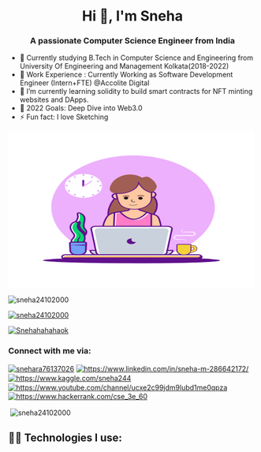 <h1 align="center">Hi 👋, I'm Sneha</h1>
<h3 align="center">A passionate Computer Science Engineer from India</h3>


- 🌱 Currently studying B.Tech in Computer Science and Engineering from University Of Engineering and Management Kolkata(2018-2022) 
- 👯 Work Experience : Currently Working as Software Development Engineer (Intern+FTE) @Accolite Digital   
- 🌱 I’m currently learning solidity to build smart contracts for NFT minting websites and DApps.  
- 🥅 2022 Goals: Deep Dive into Web3.0
- ⚡ Fun fact: I love Sketching 

<img align="center" alt="GIF" src="https://github.com/sneha24102000/sneha24102000/blob/master/68747470733a2f2f75706c696674636f72726563742e636f6d2f77702d636f6e74656e742f75706c6f6164732f323032312f30382f35353533372d6769726c2d6f6e2d636f6d70757465722d776974682d696465612e676966.gif" width="500" height="320"/>


<p align="left"> <img src="https://komarev.com/ghpvc/?username=sneha24102000&label=Profile%20views&color=0e75b6&style=flat" alt="sneha24102000" /> </p>

<p align="left"> <a href="https://github.com/ryo-ma/github-profile-trophy"><img src="https://github-profile-trophy.vercel.app/?username=sneha24102000" alt="sneha24102000" /></a> </p>

<p align="left"> <a href="https://twitter.com/Snehahahahaok" target="blank"><img src="https://img.shields.io/twitter/follow/Snehahahahaok?logo=twitter&style=for-the-badge" alt="Snehahahahaok" /></a> </p>


<h3 align="left">Connect with me via:</h3>
<p align="left">
<a href="https://twitter.com/snehara76137026" target="blank"><img align="center" src="https://cdn.jsdelivr.net/npm/simple-icons@3.0.1/icons/twitter.svg" alt="snehara76137026" height="30" width="40" /></a>
<a href="https://linkedin.com/in/https://www.linkedin.com/in/sneha-m-286642172/" target="blank"><img align="center" src="https://cdn.jsdelivr.net/npm/simple-icons@3.0.1/icons/linkedin.svg" alt="https://www.linkedin.com/in/sneha-m-286642172/" height="30" width="40" /></a>
<a href="https://kaggle.com/https://www.kaggle.com/sneha244" target="blank"><img align="center" src="https://cdn.jsdelivr.net/npm/simple-icons@3.0.1/icons/kaggle.svg" alt="https://www.kaggle.com/sneha244" height="30" width="40" /></a>
<a href="https://www.youtube.com/c/https://www.youtube.com/channel/ucxe2c99jdm9lubd1me0qpza" target="blank"><img align="center" src="https://cdn.jsdelivr.net/npm/simple-icons@3.0.1/icons/youtube.svg" alt="https://www.youtube.com/channel/ucxe2c99jdm9lubd1me0qpza" height="30" width="40" /></a>
<a href="https://www.hackerrank.com/https://www.hackerrank.com/cse_3e_60" target="blank"><img align="center" src="https://cdn.jsdelivr.net/npm/simple-icons@3.0.1/icons/hackerrank.svg" alt="https://www.hackerrank.com/cse_3e_60" height="30" width="40" /></a>
</p>



<p>&nbsp;<img align="center" src="https://github-readme-stats.vercel.app/api?username=sneha24102000&show_icons=true&locale=en" alt="sneha24102000" /></p>

## 👨‍💻 <strong> Technologies I use: </strong>


